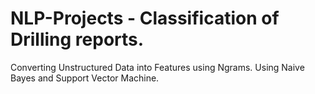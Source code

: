 # NLP-Projects - Classification of Drilling reports. 
Converting Unstructured Data into Features using Ngrams. 
Using Naive Bayes and Support Vector Machine. 
